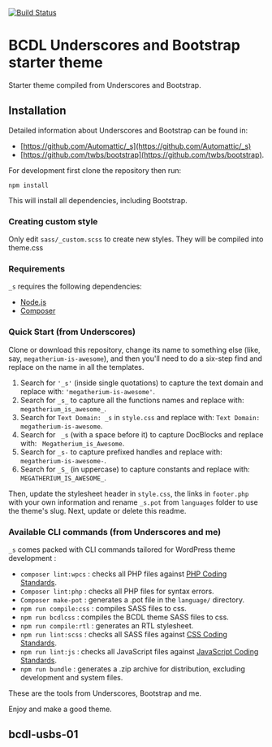 [![Build Status](https://travis-ci.org/Automattic/_s.svg?branch=master)](https://travis-ci.org/Automattic/_s)

BCDL Underscores and Bootstrap starter theme
===

Starter theme compiled from Underscores and Bootstrap. 


Installation
---------------
Detailed information about Underscores and Bootstrap can be found in:

- [https://github.com/Automattic/_s](https://github.com/Automattic/_s)
- [https://github.com/twbs/bootstrap](https://github.com/twbs/bootstrap).

For development first clone the repository then run:

<code>npm install</code>

This will install all dependencies, including Bootstrap.

### Creating custom style
Only edit <code>sass/_custom.scss</code> to create new styles. They will be compiled into theme.css



### Requirements

`_s` requires the following dependencies:

- [Node.js](https://nodejs.org/)
- [Composer](https://getcomposer.org/)

### Quick Start (from Underscores)

Clone or download this repository, change its name to something else (like, say, `megatherium-is-awesome`), and then you'll need to do a six-step find and replace on the name in all the templates.

1. Search for `'_s'` (inside single quotations) to capture the text domain and replace with: `'megatherium-is-awesome'`.
2. Search for `_s_` to capture all the functions names and replace with: `megatherium_is_awesome_`.
3. Search for `Text Domain: _s` in `style.css` and replace with: `Text Domain: megatherium-is-awesome`.
4. Search for <code>&nbsp;_s</code> (with a space before it) to capture DocBlocks and replace with: <code>&nbsp;Megatherium_is_Awesome</code>.
5. Search for `_s-` to capture prefixed handles and replace with: `megatherium-is-awesome-`.
6. Search for `_S_` (in uppercase) to capture constants and replace with: `MEGATHERIUM_IS_AWESOME_`.

Then, update the stylesheet header in `style.css`, the links in `footer.php` with your own information and rename `_s.pot` from `languages` folder to use the theme's slug. Next, update or delete this readme.


### Available CLI commands (from Underscores and me)

`_s` comes packed with CLI commands tailored for WordPress theme development :

- `composer lint:wpcs` : checks all PHP files against [PHP Coding Standards](https://developer.wordpress.org/coding-standards/wordpress-coding-standards/php/).
- `Composer lint:php` : checks all PHP files for syntax errors.
- `Composer make-pot` : generates a .pot file in the `language/` directory.
- `npm run compile:css` : compiles SASS files to css.
- `npm run bcdlcss` : compiles the BCDL theme SASS files to css.
- `npm run compile:rtl` : generates an RTL stylesheet.
- `npm run lint:scss` : checks all SASS files against [CSS Coding Standards](https://developer.wordpress.org/coding-standards/wordpress-coding-standards/css/).
- `npm run lint:js` : checks all JavaScript files against [JavaScript Coding Standards](https://developer.wordpress.org/coding-standards/wordpress-coding-standards/javascript/).
- `npm run bundle` : generates a .zip archive for distribution, excluding development and system files.

These are the tools from Underscores, Bootstrap and me. 

Enjoy and make a good theme.

## bcdl-usbs-01
